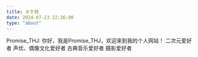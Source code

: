 ```yaml
---
title: 关于我
date: 2024-07-23 22:36:00
type: "about"
---
```

Promise_THJ:
你好，我是Promise_THJ，欢迎来到我的个人网站！
二次元爱好者
声优、偶像文化爱好者
古典音乐爱好者
摄影爱好者
